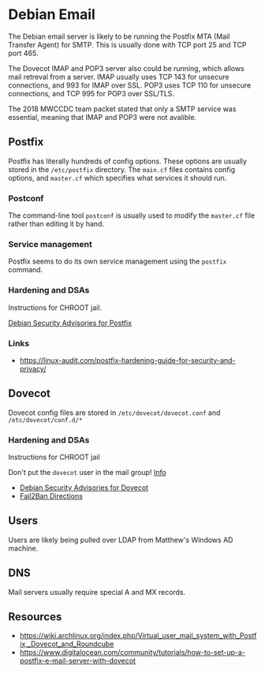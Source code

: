 # Debian Email

The Debian email server is likely to be running the Postfix MTA (Mail Transfer Agent) for SMTP. This is usually done with TCP port 25 and TCP port 465. 

The Dovecot IMAP and POP3 server also could be running, which allows mail retreval from a server. IMAP usually uses TCP 143 for unsecure connections, and 993 for IMAP over SSL. POP3 uses TCP 110 for unsecure connections, and TCP 995 for POP3 over SSL/TLS.

The 2018 MWCCDC team packet stated that only a SMTP service was essential, meaning that IMAP and POP3 were not avalible. 


## Postfix
Postfix has literally hundreds of config options. These options are usually stored in the `/etc/postfix` directory. The `main.cf` files contains config options, and `master.cf` which specifies what services it should run. 

### Postconf
The command-line tool `postconf` is usually used to modify the `master.cf` file rather than editing it by hand. 

### Service management 
Postfix seems to do its own service management using the `postfix` command. 

### Hardening and DSAs
Instructions for CHROOT jail.

[Debian Security Advisories for Postfix](https://security-tracker.debian.org/tracker/source-package/postfix)

### Links
* https://linux-audit.com/postfix-hardening-guide-for-security-and-privacy/

## Dovecot
Dovecot config files are stored in `/etc/dovecot/dovecot.conf` and `/etc/dovecot/conf.d/*`

### Hardening and DSAs
Instructions for CHROOT jail

Don't put the `dovecot` user in the mail group! [Info](https://wiki1.dovecot.org/VirtualUsers)

* [Debian Security Advisories for Dovecot](https://security-tracker.debian.org/tracker/source-package/dovecot)
* [Fail2Ban Directions](https://wiki1.dovecot.org/HowTo/Fail2Ban)

## Users
Users are likely being pulled over LDAP from Matthew's Windows AD machine. 

## DNS
Mail servers usually require special A and MX records. 

## Resources 
* https://wiki.archlinux.org/index.php/Virtual_user_mail_system_with_Postfix,_Dovecot_and_Roundcube
* https://www.digitalocean.com/community/tutorials/how-to-set-up-a-postfix-e-mail-server-with-dovecot
